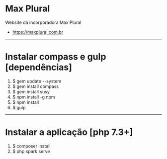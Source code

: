 # Max Plural
Website da incorporadora Max Plural
- https://maxplural.com.br

----
# Instalar compass e gulp [dependências]
1) $ gem update --system
2) $ gem install compass
3) $ gem install susy
4) $ npm install -g npm
5) $ npm install
6) $ gulp

----
# Instalar a aplicação [php 7.3+]
1) $ composer install
2) $ php spark serve
